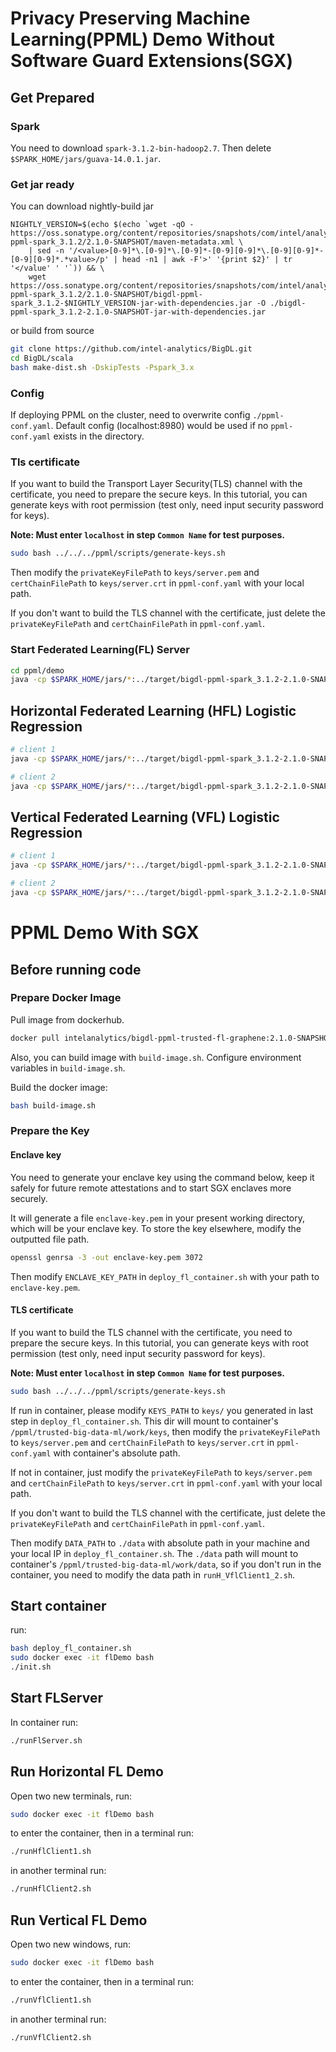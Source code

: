 # Privacy Preserving Machine Learning(PPML) Demo Without Software Guard Extensions(SGX)

## Get Prepared
### Spark
You need to download `spark-3.1.2-bin-hadoop2.7`. Then delete `$SPARK_HOME/jars/guava-14.0.1.jar`.
### Get jar ready
You can download nightly-build jar
```
NIGHTLY_VERSION=$(echo $(echo `wget -qO - https://oss.sonatype.org/content/repositories/snapshots/com/intel/analytics/bigdl/bigdl-ppml-spark_3.1.2/2.1.0-SNAPSHOT/maven-metadata.xml \
    | sed -n '/<value>[0-9]*\.[0-9]*\.[0-9]*-[0-9][0-9]*\.[0-9][0-9]*-[0-9][0-9]*.*value>/p' | head -n1 | awk -F'>' '{print $2}' | tr '</value' ' '`)) && \
    wget https://oss.sonatype.org/content/repositories/snapshots/com/intel/analytics/bigdl/bigdl-ppml-spark_3.1.2/2.1.0-SNAPSHOT/bigdl-ppml-spark_3.1.2-$NIGHTLY_VERSION-jar-with-dependencies.jar -O ./bigdl-ppml-spark_3.1.2-2.1.0-SNAPSHOT-jar-with-dependencies.jar
```

or build from source
```bash
git clone https://github.com/intel-analytics/BigDL.git
cd BigDL/scala
bash make-dist.sh -DskipTests -Pspark_3.x
```

### Config
If deploying PPML on the cluster, need to overwrite config `./ppml-conf.yaml`. Default config (localhost:8980) would be used if no `ppml-conf.yaml` exists in the directory.

### Tls certificate
If you want to build the Transport Layer Security(TLS) channel with the certificate, you need to prepare the secure keys. In this tutorial, you can generate keys with root permission (test only, need input security password for keys).

**Note: Must enter `localhost` in step `Common Name` for test purposes.**

```bash
sudo bash ../../../ppml/scripts/generate-keys.sh
```

Then modify the `privateKeyFilePath` to `keys/server.pem` and `certChainFilePath` to `keys/server.crt` in `ppml-conf.yaml` with your local path.

If you don't want to build the TLS channel with the certificate, just delete the `privateKeyFilePath` and `certChainFilePath` in `ppml-conf.yaml`.


### Start Federated Learning(FL) Server
```bash
cd ppml/demo
java -cp $SPARK_HOME/jars/*:../target/bigdl-ppml-spark_3.1.2-2.1.0-SNAPSHOT-jar-with-dependencies.jar com.intel.analytics.bigdl.ppml.FLServer
```
## Horizontal Federated Learning (HFL) Logistic Regression
```bash
# client 1
java -cp $SPARK_HOME/jars/*:../target/bigdl-ppml-spark_3.1.2-2.1.0-SNAPSHOT-jar-with-dependencies.jar com.intel.analytics.bigdl.ppml.example.HflLogisticRegression -d data/diabetes-hfl-1.csv

# client 2
java -cp $SPARK_HOME/jars/*:../target/bigdl-ppml-spark_3.1.2-2.1.0-SNAPSHOT-jar-with-dependencies.jar com.intel.analytics.bigdl.ppml.example.HflLogisticRegression -d data/diabetes-hfl-2.csv
```
## Vertical Federated Learning (VFL) Logistic Regression
```bash
# client 1
java -cp $SPARK_HOME/jars/*:../target/bigdl-ppml-spark_3.1.2-2.1.0-SNAPSHOT-jar-with-dependencies.jar com.intel.analytics.bigdl.ppml.example.VflLogisticRegression -d data/diabetes-vfl-1.csv

# client 2
java -cp $SPARK_HOME/jars/*:../target/bigdl-ppml-spark_3.1.2-2.1.0-SNAPSHOT-jar-with-dependencies.jar com.intel.analytics.bigdl.ppml.example.VflLogisticRegression -d data/diabetes-vfl-2.csv
```


# PPML Demo With SGX

## Before running code

### Prepare Docker Image
Pull image from dockerhub.

```bash
docker pull intelanalytics/bigdl-ppml-trusted-fl-graphene:2.1.0-SNAPSHOT
```

Also, you can build image with `build-image.sh`. Configure environment variables in `build-image.sh`.

Build the docker image:

``` bash
bash build-image.sh
```

### Prepare the Key

#### Enclave key
You need to generate your enclave key using the command below, keep it safely for future remote attestations and to start SGX enclaves more securely.

It will generate a file `enclave-key.pem` in your present working directory, which will be your enclave key. To store the key elsewhere, modify the outputted file path.

```bash
openssl genrsa -3 -out enclave-key.pem 3072
```

Then modify `ENCLAVE_KEY_PATH` in `deploy_fl_container.sh` with your path to `enclave-key.pem`.

#### TLS certificate
If you want to build the TLS channel with the certificate, you need to prepare the secure keys. In this tutorial, you can generate keys with root permission (test only, need input security password for keys).

**Note: Must enter `localhost` in step `Common Name` for test purposes.**

```bash
sudo bash ../../../ppml/scripts/generate-keys.sh
```

If run in container, please modify `KEYS_PATH` to `keys/` you generated in last step in `deploy_fl_container.sh`. This dir will mount to container's `/ppml/trusted-big-data-ml/work/keys`, then modify the `privateKeyFilePath` to `keys/server.pem` and `certChainFilePath` to `keys/server.crt` in `ppml-conf.yaml` with container's absolute path.

If not in container, just modify the `privateKeyFilePath` to `keys/server.pem` and `certChainFilePath` to `keys/server.crt` in `ppml-conf.yaml` with your local path.

If you don't want to build the TLS channel with the certificate, just delete the `privateKeyFilePath` and `certChainFilePath` in `ppml-conf.yaml`.

Then modify `DATA_PATH` to `./data` with absolute path in your machine and your local IP in `deploy_fl_container.sh`. The `./data` path will mount to container's `/ppml/trusted-big-data-ml/work/data`, so if you don't run in the container, you need to modify the data path in `runH_VflClient1_2.sh`.

## Start container
run:

```bash
bash deploy_fl_container.sh
sudo docker exec -it flDemo bash
./init.sh
```

## Start FLServer
In container run:

```bash
./runFlServer.sh
```

## Run Horizontal FL Demo
Open two new terminals, run:

```bash
sudo docker exec -it flDemo bash
```

to enter the container, then in a terminal run:

```bash
./runHflClient1.sh
```

in another terminal run:

```bash
./runHflClient2.sh
```

## Run Vertical FL Demo
Open two new windows, run:

```bash
sudo docker exec -it flDemo bash
```

to enter the container, then in a terminal run:

```bash
./runVflClient1.sh
```

in another terminal run:

```bash
./runVflClient2.sh
```
